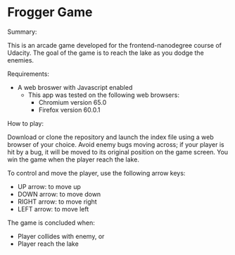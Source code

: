 Frogger Game
===============================

Summary:

This is an arcade game developed for the frontend-nanodegree course of Udacity. The goal of the game is to reach the lake as you dodge the enemies.

Requirements:

- A web broswer with Javascript enabled
	- This app was tested on the following web browsers:
		- Chromium version 65.0
		- Firefox version 60.0.1

How to play:

Download or clone the repository and launch the index file using a web browser of your choice. Avoid enemy bugs moving across; if your player is hit by a bug, it will be moved to its original position on the game screen. You win the game when the player reach the lake.

To control and move the player, use the following arrow keys:

- UP arrow: to move up
- DOWN arrow: to move down
- RIGHT arrow: to move right
- LEFT arrow: to move left

The game is concluded when:

- Player collides with enemy, or
- Player reach the lake

